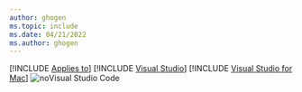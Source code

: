 ```yaml
---
author: ghogen
ms.topic: include
ms.date: 04/21/2022
ms.author: ghogen
---
```


[!INCLUDE [Applies to](../../includes/applies-md.md)] [!INCLUDE [Visual Studio](./_vs-windows.md)] [!INCLUDE [Visual Studio for Mac](./_vs-mac.md)] ![no](../../media/no-icon.png)Visual Studio Code
